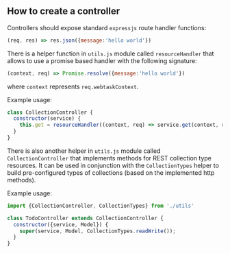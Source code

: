 ## How to create a controller

Controllers should expose standard `expressjs` route handler functions:
```javascript
(req, res) => res.json({message:'hello world'})
```

There is a helper function in `utils.js` module called `resourceHandler` that allows to use a promise based handler with the following signature:
```javascript
(context, req) => Promise.resolve({message:'hello world'})
```
where `context` represents `req.webtaskContext`.

Example usage:
```javascript
class CollectionController {
  constructor(service) {
    this.get = resourceHandler((context, req) => service.get(context, req.params.id));
  }
}
```

There is also another helper in `utils.js` module called `CollectionController` that implements methods for REST collection type resources.
It can be used in conjunction with the `CollectionTypes` helper to build pre-configured types of collections (based on the implemented http methods).

Example usage:
```javascript
import {CollectionController, CollectionTypes} from './utils'

class TodoController extends CollectionController {
  constructor({service, Model}) {
    super(service, Model, CollectionTypes.readWrite());
  }
}
```
